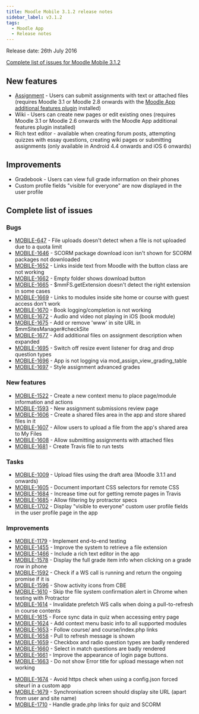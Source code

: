 ```yaml
---
title: Moodle Mobile 3.1.2 release notes
sidebar_label: v3.1.2
tags:
  - Moodle App
  - Release notes
---
```


Release date: 26th July 2016

[Complete list of issues for Moodle Mobile 3.1.2](https://tracker.moodle.org/jira/secure/ReleaseNote.jspa?projectId=10070&version=15350)

## New features

- [Assignment](https://docs.moodle.org/en/Moodle_Mobile_assignment) - Users can submit assignments with text or attached files (requires Moodle 3.1 or Moodle 2.8 onwards with the [Moodle App additional features plugin](https://moodle.org/plugins/view.php?plugin=local_mobile) installed)
- Wiki - Users can create new pages or edit existing ones (requires Moodle 3.1 or Moodle 2.6 onwards with the Moodle App additional features plugin installed)
- Rich text editor - available when creating forum posts, attempting quizzes with essay questions, creating wiki pages or submitting assignments (only available in Android 4.4 onwards and iOS 6 onwards)

## Improvements

- Gradebook - Users can view full grade information on their phones
- Custom profile fields "visible for everyone" are now displayed in the user profile

## Complete list of issues

### Bugs

- [MOBILE-647](https://tracker.moodle.org/browse/MOBILE-647) - File uploads doesn't detect when a file is not uploaded due to a quota limit
- [MOBILE-1646](https://tracker.moodle.org/browse/MOBILE-1646) - SCORM package download icon isn't shown for SCORM packages not downloaded
- [MOBILE-1652](https://tracker.moodle.org/browse/MOBILE-1652) - Links inside text from Moodle with the button class are not working
- [MOBILE-1662](https://tracker.moodle.org/browse/MOBILE-1662) - Empty folder shows download button
- [MOBILE-1665](https://tracker.moodle.org/browse/MOBILE-1665) - $mmFS.getExtension doesn't detect the right extension in some cases
- [MOBILE-1669](https://tracker.moodle.org/browse/MOBILE-1669) - Links to modules inside site home or course with guest access don't work
- [MOBILE-1670](https://tracker.moodle.org/browse/MOBILE-1670) - Book logging/completion is not working
- [MOBILE-1672](https://tracker.moodle.org/browse/MOBILE-1672) - Audio and video not playing in iOS (book module)
- [MOBILE-1675](https://tracker.moodle.org/browse/MOBILE-1675) - Add or remove 'www' in site URL in $mmSitesManager#checkSite
- [MOBILE-1677](https://tracker.moodle.org/browse/MOBILE-1677) - Add additional files on assignment description when expanded
- [MOBILE-1695](https://tracker.moodle.org/browse/MOBILE-1695) - Switch off resize event listener for drag and drop question types
- [MOBILE-1696](https://tracker.moodle.org/browse/MOBILE-1696) - App is not logging via mod_assign_view_grading_table
- [MOBILE-1697](https://tracker.moodle.org/browse/MOBILE-1697) - Style assignment advanced grades

### New features

- [MOBILE-1522](https://tracker.moodle.org/browse/MOBILE-1522) - Create a new context menu to place page/module information and actions
- [MOBILE-1593](https://tracker.moodle.org/browse/MOBILE-1593) - New assignment submissions review page
- [MOBILE-1606](https://tracker.moodle.org/browse/MOBILE-1606) - Create a shared files area in the app and store shared files in it
- [MOBILE-1607](https://tracker.moodle.org/browse/MOBILE-1607) - Allow users to upload a file from the app's shared area to My Files
- [MOBILE-1608](https://tracker.moodle.org/browse/MOBILE-1608) - Allow submitting assignments with attached files
- [MOBILE-1681](https://tracker.moodle.org/browse/MOBILE-1681) - Create Travis file to run tests

### Tasks

- [MOBILE-1009](https://tracker.moodle.org/browse/MOBILE-1009) - Upload files using the draft area (Moodle 3.1.1 and onwards)
- [MOBILE-1605](https://tracker.moodle.org/browse/MOBILE-1605) - Document important CSS selectors for remote CSS
- [MOBILE-1684](https://tracker.moodle.org/browse/MOBILE-1684) - Increase time out for getting remote pages in Travis
- [MOBILE-1685](https://tracker.moodle.org/browse/MOBILE-1685) - Allow filtering by protractor specs
- [MOBILE-1702](https://tracker.moodle.org/browse/MOBILE-1702) - Display "visible to everyone" custom user profile fields in the user profile page in the app

### Improvements

- [MOBILE-1179](https://tracker.moodle.org/browse/MOBILE-1179) - Implement end-to-end testing
- [MOBILE-1455](https://tracker.moodle.org/browse/MOBILE-1455) - Improve the system to retrieve a file extension
- [MOBILE-1466](https://tracker.moodle.org/browse/MOBILE-1466) - Include a rich text editor in the app
- [MOBILE-1578](https://tracker.moodle.org/browse/MOBILE-1578) - Display the full grade item info when clicking on a grade row in phone
- [MOBILE-1592](https://tracker.moodle.org/browse/MOBILE-1592) - Check if a WS call is running and return the ongoing promise if it is
- [MOBILE-1596](https://tracker.moodle.org/browse/MOBILE-1596) - Show activity icons from CBE
- [MOBILE-1610](https://tracker.moodle.org/browse/MOBILE-1610) - Skip the file system confirmation alert in Chrome when testing with Protractor
- [MOBILE-1614](https://tracker.moodle.org/browse/MOBILE-1614) - Invalidate prefetch WS calls when doing a pull-to-refresh in course contents
- [MOBILE-1615](https://tracker.moodle.org/browse/MOBILE-1615) - Force sync data in quiz when accessing entry page
- [MOBILE-1624](https://tracker.moodle.org/browse/MOBILE-1624) - Add context menu basic info to all supported modules
- [MOBILE-1653](https://tracker.moodle.org/browse/MOBILE-1653) - Follow course/ and course/index.php links
- [MOBILE-1658](https://tracker.moodle.org/browse/MOBILE-1658) - Pull to refresh message is shown
- [MOBILE-1659](https://tracker.moodle.org/browse/MOBILE-1659) - Checkbox and radio question types are badly rendered
- [MOBILE-1660](https://tracker.moodle.org/browse/MOBILE-1660) - Select in match questions are badly rendered
- [MOBILE-1661](https://tracker.moodle.org/browse/MOBILE-1661) - Improve the appearance of login page buttons.
- [MOBILE-1663](https://tracker.moodle.org/browse/MOBILE-1663) - Do not show Error title for upload message when not working
<!-- cspell:disable-next-line -->
- [MOBILE-1674](https://tracker.moodle.org/browse/MOBILE-1674) - Avoid https check when using a config.json forced siteurl in a custom app
- [MOBILE-1679](https://tracker.moodle.org/browse/MOBILE-1679) - Synchronisation screen should display site URL (apart from user and site name)
- [MOBILE-1710](https://tracker.moodle.org/browse/MOBILE-1710) - Handle grade.php links for quiz and SCORM
